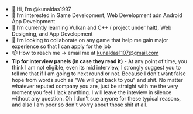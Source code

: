 - 👋 Hi, I’m @kunaldas1997
- 👀 I’m interested in Game Development, Web Development adn Android App Development
- 🌱 I’m currently learning Vulkan and C++ ( project under halt), Web Designing, and App Development
- 💞️ I’m looking to collaborate on any game that help me gain major experience so that I can apply for the job
- 📫 How to reach me -> email me at kunaldas1107@gmail.com
- **Tip for interview panels (in case they read it)** - At any point of time, you think I am not eligible, even its mid interview, I strongly suggest you to tell me that if I am going to next round or not. Because I don't want false hope from words such as "We will get back to you" and shit. No matter whatever reputed company you are, just be straight with me the very moment you feel I lack anything. I will leave the inteview in silence without any question. Oh I don't sue anyone for these typical reasons, and also I am poor so don't worry about those shit at all.
<!---
kunaldas1997/kunaldas1997 is a ✨ special ✨ repository because its `README.md` (this file) appears on your GitHub profile.
You can click the Preview link to take a look at your changes.
--->
